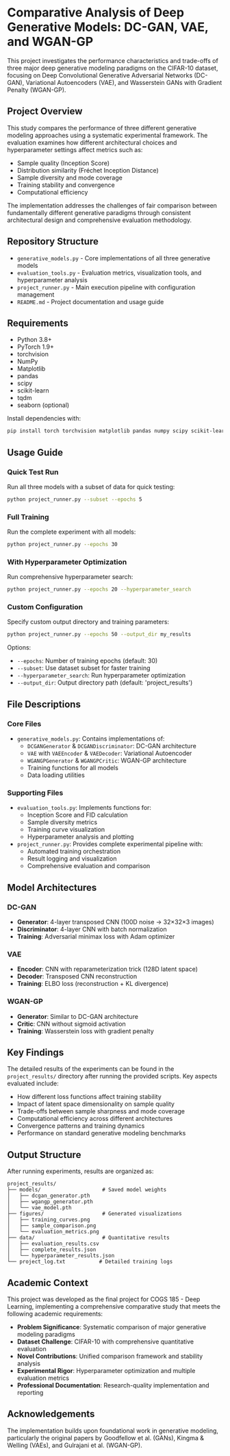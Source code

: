 # Comparative Analysis of Deep Generative Models: DC-GAN, VAE, and WGAN-GP

This project investigates the performance characteristics and trade-offs of three major deep generative modeling paradigms on the CIFAR-10 dataset, focusing on Deep Convolutional Generative Adversarial Networks (DC-GAN), Variational Autoencoders (VAE), and Wasserstein GANs with Gradient Penalty (WGAN-GP).

## Project Overview

This study compares the performance of three different generative modeling approaches using a systematic experimental framework. The evaluation examines how different architectural choices and hyperparameter settings affect metrics such as:
- Sample quality (Inception Score)
- Distribution similarity (Fréchet Inception Distance)
- Sample diversity and mode coverage
- Training stability and convergence
- Computational efficiency

The implementation addresses the challenges of fair comparison between fundamentally different generative paradigms through consistent architectural design and comprehensive evaluation methodology.

## Repository Structure

- `generative_models.py` - Core implementations of all three generative models
- `evaluation_tools.py` - Evaluation metrics, visualization tools, and hyperparameter analysis
- `project_runner.py` - Main execution pipeline with configuration management
- `README.md` - Project documentation and usage guide

## Requirements

- Python 3.8+
- PyTorch 1.9+
- torchvision
- NumPy
- Matplotlib
- pandas
- scipy
- scikit-learn
- tqdm
- seaborn (optional)

Install dependencies with:
```bash
pip install torch torchvision matplotlib pandas numpy scipy scikit-learn tqdm seaborn
```

## Usage Guide

### Quick Test Run

Run all three models with a subset of data for quick testing:

```bash
python project_runner.py --subset --epochs 5
```

### Full Training

Run the complete experiment with all models:

```bash
python project_runner.py --epochs 30
```

### With Hyperparameter Optimization

Run comprehensive hyperparameter search:

```bash
python project_runner.py --epochs 20 --hyperparameter_search
```

### Custom Configuration

Specify custom output directory and training parameters:

```bash
python project_runner.py --epochs 50 --output_dir my_results
```

Options:
- `--epochs`: Number of training epochs (default: 30)
- `--subset`: Use dataset subset for faster training
- `--hyperparameter_search`: Run hyperparameter optimization
- `--output_dir`: Output directory path (default: 'project_results')

## File Descriptions

### Core Files

- `generative_models.py`: Contains implementations of:
  - `DCGANGenerator` & `DCGANDiscriminator`: DC-GAN architecture
  - `VAE` with `VAEEncoder` & `VAEDecoder`: Variational Autoencoder
  - `WGANGPGenerator` & `WGANGPCritic`: WGAN-GP architecture
  - Training functions for all models
  - Data loading utilities

### Supporting Files

- `evaluation_tools.py`: Implements functions for:
  - Inception Score and FID calculation
  - Sample diversity metrics
  - Training curve visualization
  - Hyperparameter analysis and plotting
- `project_runner.py`: Provides complete experimental pipeline with:
  - Automated training orchestration
  - Result logging and visualization
  - Comprehensive evaluation and comparison

## Model Architectures

### DC-GAN
- **Generator**: 4-layer transposed CNN (100D noise → 32×32×3 images)
- **Discriminator**: 4-layer CNN with batch normalization
- **Training**: Adversarial minimax loss with Adam optimizer

### VAE
- **Encoder**: CNN with reparameterization trick (128D latent space)
- **Decoder**: Transposed CNN reconstruction
- **Training**: ELBO loss (reconstruction + KL divergence)

### WGAN-GP
- **Generator**: Similar to DC-GAN architecture
- **Critic**: CNN without sigmoid activation
- **Training**: Wasserstein loss with gradient penalty

## Key Findings

The detailed results of the experiments can be found in the `project_results/` directory after running the provided scripts. Key aspects evaluated include:

- How different loss functions affect training stability
- Impact of latent space dimensionality on sample quality
- Trade-offs between sample sharpness and mode coverage
- Computational efficiency across different architectures
- Convergence patterns and training dynamics
- Performance on standard generative modeling benchmarks

## Output Structure

After running experiments, results are organized as:

```
project_results/
├── models/                    # Saved model weights
│   ├── dcgan_generator.pth
│   ├── wgangp_generator.pth
│   └── vae_model.pth
├── figures/                   # Generated visualizations
│   ├── training_curves.png
│   ├── sample_comparison.png
│   └── evaluation_metrics.png
├── data/                      # Quantitative results
│   ├── evaluation_results.csv
│   ├── complete_results.json
│   └── hyperparameter_results.json
└── project_log.txt           # Detailed training logs
```

## Academic Context

This project was developed as the final project for COGS 185 - Deep Learning, implementing a comprehensive comparative study that meets the following academic requirements:

- **Problem Significance**: Systematic comparison of major generative modeling paradigms
- **Dataset Challenge**: CIFAR-10 with comprehensive quantitative evaluation
- **Novel Contributions**: Unified comparison framework and stability analysis
- **Experimental Rigor**: Hyperparameter optimization and multiple evaluation metrics
- **Professional Documentation**: Research-quality implementation and reporting

## Acknowledgements

The implementation builds upon foundational work in generative modeling, particularly the original papers by Goodfellow et al. (GANs), Kingma & Welling (VAEs), and Gulrajani et al. (WGAN-GP).